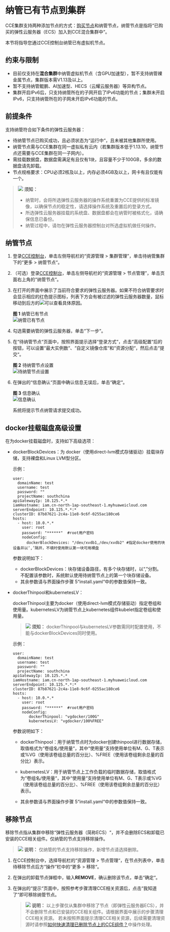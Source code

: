 # 纳管已有节点到集群<a name="cce_01_0198"></a>

CCE集群支持两种添加节点的方式：[购买节点](购买节点.md)和纳管节点，纳管节点是指将“已购买的弹性云服务器（ECS）加入到CCE混合集群中“。

本节将指导您通过CCE控制台纳管已有虚拟机节点。

## 约束与限制<a name="section11440230173714"></a>

-   目前仅支持在**混合集群**中纳管虚拟机节点（含GPU加速型），暂不支持纳管裸金属节点，集群版本需V1.13及以上。
-   暂不支持纳管鲲鹏、AI加速型、HECS（云耀云服务器）等异构节点。
-   集群开启IPv6后，只支持纳管所在的子网开启了IPv6功能的节点；集群未开启IPv6，只支持纳管所在的子网未开启IPv6功能的节点。

## 前提条件<a name="section4156147355"></a>

支持纳管符合如下条件的弹性云服务器：

-   待纳管节点已购买成功，且必须状态为“运行中“，且未被其他集群所使用。
-   纳管节点需与CCE集群在同一虚拟私有云内（若集群版本低于1.13.10，纳管节点还需要与CCE集群在同一子网内）。
-   需挂载数据盘，数据盘需满足有且仅有1块，且容量不少于100GB，多余的数据盘请先卸载。
-   节点规格要求：CPU必须2核及以上，内存必须4GB及以上，网卡有且仅能有一个。

>![](public_sys-resources/icon-notice.gif) **须知：** 
>-   纳管时，会将所选弹性云服务器的操作系统重置为CCE提供的标准镜像，以确保节点的稳定性，请选择操作系统及重置后的登录方式。
>-   所选弹性云服务器挂载的系统盘、数据盘都会在纳管时被格式化，请确保信息已备份。
>-   纳管过程中，请勿在弹性云服务器控制台对所选虚拟机做任何操作。

## 纳管节点<a name="section5760111122710"></a>

1.  登录[CCE控制台](https://console.huaweicloud.com/cce2.0/?utm_source=helpcenter)，单击左侧导航栏的“资源管理 \> 集群管理”，单击待纳管集群下的“更多 \>  纳管节点“。
2.  （可选）登录[CCE控制台](https://console.huaweicloud.com/cce2.0/?utm_source=helpcenter)，单击左侧导航栏的“资源管理 \> 节点管理”，单击页面右上角的“纳管节点“。
3.  在打开的界面中展示了当前符合要求的弹性云服务器。如果不符合纳管要求时会显示相应的红色提示图标，列表下方会有被过滤的弹性云服务器数量，鼠标移动到后方的![](figures/icon-faq.png)可以查看具体原因。

    **图 1**  纳管已有节点<a name="fig536411548218"></a>  
    ![](figures/纳管已有节点.png "纳管已有节点")

4.  勾选需要纳管的弹性云服务器，单击“下一步“。
5.  在“待纳管节点“页面中，按照界面提示选择“登录方式“，点击“高级配置“后的按钮，可以设置“最大实例数“、“自定义镜像仓库“和“资源分配“，然后点击“提交“。

    **图 2**  待纳管节点设置<a name="fig194961548175118"></a>  
    ![](figures/待纳管节点设置.png "待纳管节点设置")

6.  在弹出的“信息确认“页面中确认信息无误后，单击“确定“。

    **图 3**  信息确认<a name="fig282931555510"></a>  
    ![](figures/信息确认.png "信息确认")

    系统将提示节点纳管请求提交成功。


## docker挂载磁盘高级设置<a name="section059123814313"></a>

在为docker挂载磁盘时，支持如下高级选项：

-   dockerBlockDevices：为 docker（使用direct-lvm模式存储驱动）挂载块存储，支持裸盘和Linux LVM型分区。

    示例：

    ```
    user:
      domainName: test
      username: test
      password: ""
      projectName: southchina
    apiGatewayIp: 10.125.*.*
    iamHostname: iam.cn-north-1ap-southeast-1.myhuaweicloud.com
    serverEndpoint: 10.125.*.*:*
    clusterID: 87b87621-2c4a-11e8-9c6f-0255ac180ce6
    hosts:
      - host: 10.0.*.*
        user: root
        password: "******"  #root用户密码
        nodeConfig:
          dockerBlockDevices: "/dev/xvdb1,/dev/xvdb2" #指定docker使用的块设备并以‘,’隔开，不填时使用默认第一块可用裸盘
    ```

    参数说明如下：

    -   dockerBlockDevices：块存储设备路径，有多个块存储时，以“,”分割。不配置该参数时，系统默认使用待纳管节点上的第一个块存储设备。
    -   其余参数请与界面操作步骤 5“install.yaml“中的参数值保持一致。

-   dockerThinpool和kubernetesLV：

    dockerThinpool主要为docker（使用direct-lvm模式存储驱动）指定卷组和使用量。kubernetesLV为纳管节点上kubernetes组件kubelet指定卷组和使用量。

    >![](public_sys-resources/icon-notice.gif) **须知：** 
    >dockerThinpool与kubernetesLV参数需同时配置使用，不能与dockerBlockDevices同时使用。

    示例：

    ```
    user:
      domainName: test
      username: test
      password: ""
      projectName: southchina
    apiGatewayIp: 10.125.*.*
    iamHostname: iam.cn-north-1ap-southeast-1.myhuaweicloud.com
    serverEndpoint: 10.125.*.*:*
    clusterID: 87b87621-2c4a-11e8-9c6f-0255ac180ce6
    hosts:
      - host: 10.0.*.*
        user: root
        password: "******"  #root用户密码
        nodeConfig:
           dockerThinpool: "vgdocker/100G"
           kubernetesLV: "vgdocker/100%FREE"
    ```

    参数说明如下：

    -   dockerThinpool：用于纳管节点时为docker创建thinpool进行数据存储，取值格式为“卷组名/使用量“，其中“使用量“支持使用单位有M、G、T表示或%VG（使用该卷组总量的百分比）、%FREE（使用该卷组剩余总量的百分比）表示。
    -   kubernetesLV：用于纳管节点上工作负载的临时数据存储，取值格式为“卷组名/使用量“，其中“使用量“支持使用单位有M、G、T表示或%VG（使用该卷组总量的百分比）、%FREE（使用该卷组剩余总量的百分比）表示。

    -   其余参数请与界面操作步骤 5“install.yaml“中的参数值保持一致。


## 移除节点<a name="section11769121162712"></a>

移除节点指从集群中移除“弹性云服务器（简称ECS）“，并不会删除ECS和卸载已安装的CCE相关组件。仅纳管的节点支持移除操作。

>![](public_sys-resources/icon-note.gif) **说明：** 
>仅纳管的节点支持移除操作，新增节点请选择删除。

1.  在CCE控制台中，选择导航栏的“资源管理 \> 节点管理“，在节点列表中，单击待移除节点后方“操作“栏中的“更多 \> 移除“。
2.  在弹出的卸载节点弹框中，输入**REMOVE**，确认删除该节点，单击“确定“。
3.  在弹出的“提示“页面中，按照参考步骤清理CCE相关资源后，点击“我知道了”即可移除纳管节点。

    >![](public_sys-resources/icon-note.gif) **说明：** 
    >以上步骤仅从集群中移除了节点（即弹性云服务器ECS），并不会删除节点和已安装的CCE相关组件。请根据界面中展示的步骤清理CCE相关资源。
    >若未按照界面提示清理CCE相关资源，后续需要清理资源时请参照[如何快速清理已删除节点上的CCE组件？](https://support.huaweicloud.com/bestpractice-cce/cce_bestpractice_00008.html)中操作处理。


